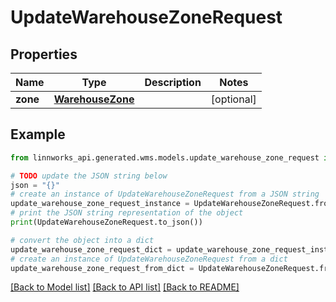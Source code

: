 # UpdateWarehouseZoneRequest


## Properties

Name | Type | Description | Notes
------------ | ------------- | ------------- | -------------
**zone** | [**WarehouseZone**](WarehouseZone.md) |  | [optional] 

## Example

```python
from linnworks_api.generated.wms.models.update_warehouse_zone_request import UpdateWarehouseZoneRequest

# TODO update the JSON string below
json = "{}"
# create an instance of UpdateWarehouseZoneRequest from a JSON string
update_warehouse_zone_request_instance = UpdateWarehouseZoneRequest.from_json(json)
# print the JSON string representation of the object
print(UpdateWarehouseZoneRequest.to_json())

# convert the object into a dict
update_warehouse_zone_request_dict = update_warehouse_zone_request_instance.to_dict()
# create an instance of UpdateWarehouseZoneRequest from a dict
update_warehouse_zone_request_from_dict = UpdateWarehouseZoneRequest.from_dict(update_warehouse_zone_request_dict)
```
[[Back to Model list]](../README.md#documentation-for-models) [[Back to API list]](../README.md#documentation-for-api-endpoints) [[Back to README]](../README.md)


